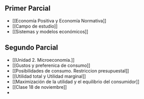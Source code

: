 ## Primer Parcial
- [[Economía Positiva y Economía Normativa]]
- [[Campo de estudio]]
- [[Sistemas y modelos económicos]]

## Segundo Parcial
- [[Unidad 2. Microeconomía.]]
- [[Gustos y preferenica de consumo]] 
-  [[Posibilidades de consumo. Restriccion presupuestal]]
- [[Utilidad total y Utilidad marginal]] 
- [[Maximización de la utilidad y el equilibrio del consumidor]] 
- [[Clase 18 de noviembre]]
- 